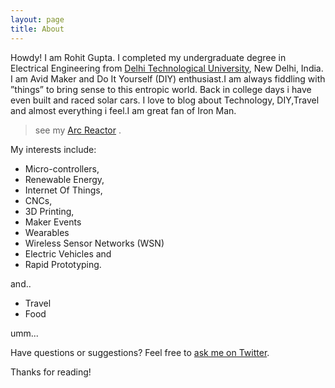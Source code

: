 ```yaml
---
layout: page
title: About
---
```


Howdy! I am Rohit Gupta. I completed my undergraduate degree in Electrical Engineering from [Delhi Technological University](http://dce.edu), New Delhi, India. I am Avid Maker and Do It Yourself (DIY) enthusiast.I am always fiddling with ”things” to bring sense to this entropic world. Back in college days i have even built and raced solar cars. I love to blog about Technology, DIY,Travel and almost everything i feel.I am great fan of Iron Man.

> see my [Arc Reactor](http://hackaday.io/project/792-ArcReactorX-) .

My interests include: 

* Micro-controllers, 
* Renewable Energy, 
* Internet Of Things,
* CNCs, 
* 3D Printing, 
* Maker Events
* Wearables
* Wireless Sensor Networks (WSN)
* Electric Vehicles and 
* Rapid Prototyping.

and..

* Travel
* Food

umm...

Have questions or suggestions? Feel free to [ask me on Twitter](https://twitter.com/rohit7gupta).

Thanks for reading!
